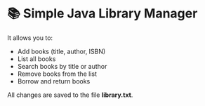 # 📚 Simple Java Library Manager

It allows you to:

- Add books (title, author, ISBN)
- List all books
- Search books by title or author
- Remove books from the list
- Borrow and return books

All changes are saved to the file **library.txt**.

